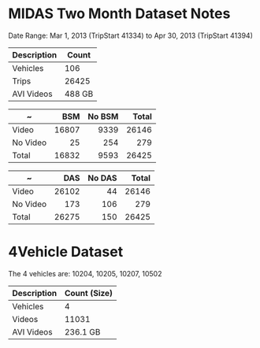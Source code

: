 # MIDAS Two Month Dataset Notes

Date Range: Mar 1, 2013 (TripStart 41334) to Apr 30, 2013 (TripStart 41394)

Description|Count|
---|---
Vehicles|106
Trips|26425
AVI Videos|488 GB

~|BSM|No BSM|Total
---|---:|---:|---:
Video|16807|9339|26146
No Video|25|254|279
Total|16832|9593|26425

~|DAS|No DAS|Total
---|---:|---:|---:
Video|26102|44|26146
No Video|173|106|279
Total|26275|150|26425

# 4Vehicle Dataset

The 4 vehicles are: 10204, 10205, 10207, 10502

Description|Count (Size)
---|---
Vehicles|4
Videos|11031
AVI Videos|236.1 GB


